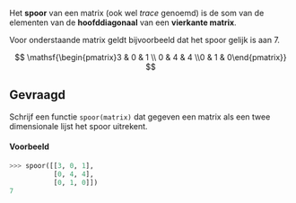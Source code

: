 Het **spoor** van een matrix (ook wel *trace* genoemd) is de som van de elementen van de **hoofddiagonaal** van een **vierkante matrix**.

Voor onderstaande matrix geldt bijvoorbeeld dat het spoor gelijk is aan 7.

$$
    \mathsf{\begin{pmatrix}3 & 0 & 1 \\ 0 & 4 & 4 \\0 & 1 & 0\end{pmatrix}}
$$

## Gevraagd
Schrijf een functie `spoor(matrix)` dat gegeven een matrix als een twee dimensionale lijst het spoor uitrekent.

#### Voorbeeld

```python
>>> spoor([[3, 0, 1], 
           [0, 4, 4], 
           [0, 1, 0]])
7
```